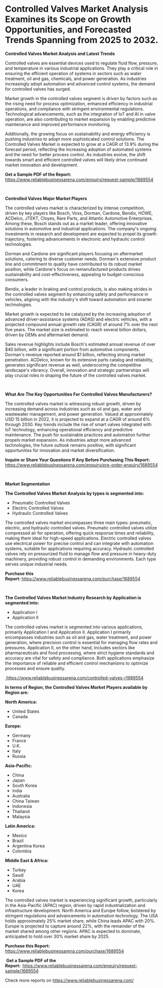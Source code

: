 <p><h1>Controlled Valves Market Analysis Examines its Scope on Growth Opportunities, and Forecasted Trends Spanning from 2025 to 2032.</h1></p><p><strong>Controlled Valves Market Analysis and Latest Trends</strong></p>
<p><p>Controlled valves are essential devices used to regulate fluid flow, pressure, and temperature in various industrial applications. They play a critical role in ensuring the efficient operation of systems in sectors such as water treatment, oil and gas, chemicals, and power generation. As industries increasingly adopt automation and advanced control systems, the demand for controlled valves has surged.</p><p>Market growth in the controlled valves segment is driven by factors such as the rising need for process optimization, enhanced efficiency in industrial operations, and compliance with stringent environmental regulations. Technological advancements, such as the integration of IoT and AI in valve operation, are also contributing to market expansion by enabling predictive maintenance and improved performance monitoring.</p><p>Additionally, the growing focus on sustainability and energy efficiency is pushing industries to adopt more sophisticated control solutions. The Controlled Valves Market is expected to grow at a CAGR of 13.9% during the forecast period, reflecting the increasing adoption of automated systems and the need for better process control. As industries evolve, the shift towards smart and efficient controlled valves will likely drive continued market innovation and development.</p></p>
<p><strong>Get a Sample PDF of the Report:&nbsp;</strong> <a href="https://www.reliablebusinessarena.com/enquiry/request-sample/1689554?utm_campaign=3010&utm_medium=2&utm_source=Github&utm_content=ia&utm_term=26032025&utm_id=controlled-valves">https://www.reliablebusinessarena.com/enquiry/request-sample/1689554</a></p>
<p>&nbsp;</p>
<p><strong>Controlled Valves Major Market Players</strong></p>
<p><p>The controlled valves market is characterized by intense competition, driven by key players like Bosch, Voss, Dorman, Cardone, Bendix, HOWE, ACDelco, JTEKT, Cloyes, Rare Parts, and Atlantic Automotive Enterprises. Among these, Bosch stands out as a market leader, offering innovative solutions in automotive and industrial applications. The company's ongoing investments in research and development are expected to propel its growth trajectory, fostering advancements in electronic and hydraulic control technologies.</p><p>Dorman and Cardone are significant players focusing on aftermarket solutions, catering to diverse customer needs. Dorman's extensive product line and commitment to quality have contributed to its robust market position, while Cardone's focus on remanufactured products drives sustainability and cost-effectiveness, appealing to budget-conscious consumers.</p><p>Bendix, a leader in braking and control products, is also making strides in the controlled valves segment by enhancing safety and performance in vehicles, aligning with the industry's shift toward automation and smarter technologies.</p><p>Market growth is expected to be catalyzed by the increasing adoption of advanced driver-assistance systems (ADAS) and electric vehicles, with a projected compound annual growth rate (CAGR) of around 7% over the next five years. The market size is estimated to reach several billion dollars, driven by OEMs and aftermarket demand.</p><p>Sales revenue highlights include Bosch's estimated annual revenue of over $40 billion, with a significant portion from automotive components. Dorman's revenue reported around $1 billion, reflecting strong market penetration. ACDelco, known for its extensive parts catalog and reliability, generates significant revenue as well, underscoring the competitive landscape's vibrancy. Overall, innovation and strategic partnerships will play crucial roles in shaping the future of the controlled valves market.</p></p>
<p>&nbsp;</p>
<p><strong>What Are The Key Opportunities For Controlled Valves Manufacturers?</strong></p>
<p><p>The controlled valves market is witnessing robust growth, driven by increasing demand across industries such as oil and gas, water and wastewater management, and power generation. Valued at approximately USD 15 billion in 2022, it is projected to expand at a CAGR of around 6% through 2030. Key trends include the rise of smart valves integrated with IoT technology, enhancing operational efficiency and predictive maintenance. The push for sustainable practices and automation further propels market expansion. As industries adopt more advanced technologies, the future outlook remains positive, with significant opportunities for innovation and market diversification.</p></p>
<p><strong>Inquire or Share Your Questions If Any Before Purchasing This Report:</strong> <a href="https://www.reliablebusinessarena.com/enquiry/pre-order-enquiry/1689554?utm_campaign=3010&utm_medium=2&utm_source=Github&utm_content=ia&utm_term=26032025&utm_id=controlled-valves">https://www.reliablebusinessarena.com/enquiry/pre-order-enquiry/1689554</a></p>
<p>&nbsp;</p>
<p><strong>Market Segmentation</strong></p>
<p><strong>The Controlled Valves Market Analysis by types is segmented into:</strong></p>
<p><ul><li>Pneumatic Controlled Valves</li><li>Electric Controlled Valves</li><li>Hydraulic Controlled Valves</li></ul></p>
<p><p>The controlled valves market encompasses three main types: pneumatic, electric, and hydraulic controlled valves. Pneumatic controlled valves utilize compressed air for operation, offering quick response times and reliability, making them ideal for high-speed applications. Electric controlled valves use electrical power for precise control and can integrate with automation systems, suitable for applications requiring accuracy. Hydraulic controlled valves rely on pressurized fluid to manage flow and pressure in heavy-duty machinery, providing robust control in demanding environments. Each type serves unique industrial needs.</p></p>
<p><strong>Purchase this Report:&nbsp;</strong><a href="https://www.reliablebusinessarena.com/purchase/1689554?utm_campaign=3010&utm_medium=2&utm_source=Github&utm_content=ia&utm_term=26032025&utm_id=controlled-valves">https://www.reliablebusinessarena.com/purchase/1689554</a></p>
<p>&nbsp;</p>
<p><strong>The Controlled Valves Market Industry Research by Application is segmented into:</strong></p>
<p><ul><li>Application I</li><li>Application II</li></ul></p>
<p><p>The controlled valves market is segmented into various applications, primarily Application I and Application II. Application I primarily encompasses industries such as oil and gas, water treatment, and power generation, where precision control is essential for managing flow rates and pressures. Application II, on the other hand, includes sectors like pharmaceuticals and food processing, where strict hygiene standards and accuracy are vital for safety and compliance. Both applications emphasize the importance of reliable and efficient control mechanisms to optimize processes and ensure quality.</p></p>
<p><a href="https://www.reliablebusinessarena.com/controlled-valves-r1689554?utm_campaign=3010&utm_medium=2&utm_source=Github&utm_content=ia&utm_term=26032025&utm_id=controlled-valves">&nbsp;https://www.reliablebusinessarena.com/controlled-valves-r1689554</a></p>
<p><strong>In terms of Region, the Controlled Valves Market Players available by Region are:</strong></p>
<p>
    <p> <strong> North America: </strong>
        <ul>
            <li>United States</li>
            <li>Canada</li>
        </ul>
        </p> 
    <p> <strong> Europe: </strong>
        <ul>
            <li>Germany</li>
            <li>France</li>
            <li>U.K.</li>
            <li>Italy</li>
            <li>Russia</li>
        </ul>
        </p> 
    <p> <strong> Asia-Pacific: </strong>
        <ul>
            <li>China</li>
            <li>Japan</li>
            <li>South Korea</li>
            <li>India</li>
            <li>Australia</li>
            <li>China Taiwan</li>
            <li>Indonesia</li>
            <li>Thailand</li>
            <li>Malaysia</li>
        </ul>
        </p> 
    <p> <strong> Latin America: </strong>
        <ul>
            <li>Mexico</li>
            <li>Brazil</li>
            <li>Argentina Korea</li>
            <li>Colombia</li>
        </ul>
        </p> 
    <p> <strong> Middle East & Africa: </strong>
        <ul>
            <li>Turkey</li>
            <li>Saudi</li>
            <li>Arabia</li>
            <li>UAE</li>
            <li>Korea</li>
        </ul>
    </p>
    </p>
<p><p>The controlled valves market is experiencing significant growth, particularly in the Asia-Pacific (APAC) region, driven by rapid industrialization and infrastructure development. North America and Europe follow, bolstered by stringent regulations and advancements in automation technology. The USA holds approximately 25% market share, while China leads APAC with 20%. Europe is projected to capture around 22%, with the remainder of the market shared among other regions. APAC is expected to dominate, anticipated to hold over 30% market share by 2025.</p></p>
<p><strong>Purchase this Report: </strong><a href="https://www.reliablebusinessarena.com/purchase/1689554?utm_campaign=3010&utm_medium=2&utm_source=Github&utm_content=ia&utm_term=26032025&utm_id=controlled-valves">https://www.reliablebusinessarena.com/purchase/1689554</a></p>
<p>&nbsp;<strong>Get a Sample PDF of the Report:&nbsp;&nbsp;</strong><a href="https://www.reliablebusinessarena.com/enquiry/request-sample/1689554?utm_campaign=3010&utm_medium=2&utm_source=Github&utm_content=ia&utm_term=26032025&utm_id=controlled-valves">https://www.reliablebusinessarena.com/enquiry/request-sample/1689554</a></p>
<p><strong></strong></p>
<p>Check more reports on <a href="https://www.reliablebusinessarena.com/?utm_campaign=3010&utm_medium=2&utm_source=Github&utm_content=ia&utm_term=26032025&utm_id=controlled-valves">https://www.reliablebusinessarena.com/</a></p>